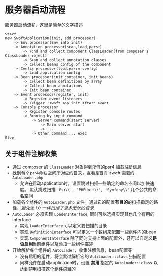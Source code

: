 # 服务器启动流程

服务器启动流程，这里是简单的文字描述

```text
Start
new SwoftApplication(init, add processor)
    -> Env processor(Env info init)
    -> Annotation processor(scan,load,parse)
        -> Find and collect component ClassLoader(from composer's ClassLoader object)
        -> Scan and collect annotation classes
        -> Collect beans config of the component
    -> Config processor(load,parse config)
        -> Load application config
    -> Bean processor(init container, init beans)
        -> Collect bean definitions by array
        -> Collect bean annotations
        -> Init bean container
    -> Event processor(register, init)
        -> Register event listeners
        -> Trigger 'swoft.app.init.after' event.
    -> Console processor
        -> Register console routes
        -> Running by input command
            -> Server command(start server)
                -> Main server start
                -> ...
            -> Other command ... exec 
Stop
```

## 关于组件注解收集

- 通过 composer 的 `ClassLoader` 对象得到所有的psr4 加载注册信息
- 找到每个psr4命名空间所对应的目录，查看是否有 swoft 需要的 `AutoLoader.php`
  - 允许在启动application时，设置跳过扫描一些确定的命名空间以加快速度。 默认跳过扫描 `'Psr\\', 'PHPUnit\\', 'Symfony\\'` 几个公共的命名空间
- 加载各个组件的 `AutoLoader.php` 文件。通过它的配置**有目的**的扫描指定的路径，_避免像 1.0 一样扫描了很多无效的目录_
- `AutoLoader` 必须实现 `LoaderInterface`, 同时可以选择实现其他几个有用的interface
  - 实现 `LoaderInterface` 可以定义要扫描的目录
  - 实现 `DefinitionInterface` 可以定义一个数组来配置一些组件内的bean
  - 实现 `ComponentInterface` 除了同时支持上面的配置外，还可以自定义**是否启用**当前组件以及添加一些组件描述
- 开始解析每个组件的 `AutoLoader`，收集注解信息，bean配置等
  - 没有启用的组件，将会跳过解析它的 `AutoLoader::class` 扫描配置
  - 同样允许在启动application时，设置 **禁用** 指定的 `AutoLoader::class` 以达到禁用扫描这个组件的目的

